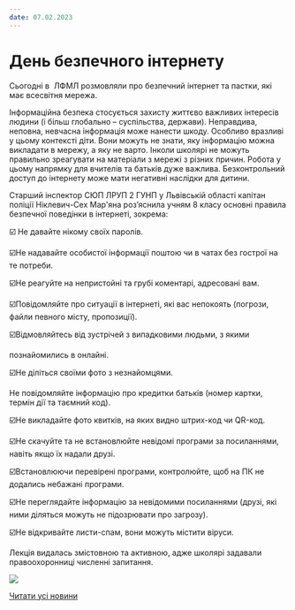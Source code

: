 ```yaml
---
date: 07.02.2023
---
```

# День безпечного інтернету

Сьогодні в  ЛФМЛ розмовляли про безпечний інтернет та пастки, які має всесвітня мережа.

Інформаційна безпека стосується захисту життєво важливих інтересів людини (і більш глобально – суспільства, держави). Неправдива, неповна, невчасна інформація може нанести шкоду. Особливо вразливі у цьому контексті діти. Вони можуть не знати, яку інформацію можна викладати в мережу, а яку не варто. Інколи школярі не можуть правильно зреагувати на матеріали з мережі з різних причин. Робота у цьому напрямку для вчителів та батьків дуже важлива. Безконтрольний доступ до інтернету може мати негативні наслідки для дитини.

Старший інспектор СЮП ЛРУП 2 ГУНП у Львівській області капітан поліції Ніклевич-Сех Мар'яна роз’яснила учням 8 класу основні правила безпечної поведінки в інтернеті, зокрема:

☑️ Не давайте нікому своїх паролів.

☑️Не надавайте особистої інформації поштою чи в чатах без гострої на те потреби.

☑️Не реагуйте на непристойні та грубі коментарі, адресовані вам.

☑️Повідомляйте про ситуації в інтернеті, які вас непокоять (погрози, файли певного місту, пропозиції).

☑️Відмовляйтесь від зустрічей з випадковими людьми, з якими

познайомились в онлайні.

☑️Не діліться своїми фото з незнайомцями.

Не повідомляйте інформацію про кредитки батьків (номер картки, термін дії та таємний код).

☑️Не викладайте фото квитків, на яких видно штрих-код чи QR-код.

☑️Не скачуйте та не встановлюйте невідомі програми за посиланнями, навіть якщо їх надали друзі.

☑️Встановлюючи перевірені програми, контролюйте, щоб на ПК не додались небажані програми.

☑️Не переглядайте інформацію за невідомими посиланнями (друзі, які ними діляться можуть не підозрювати про загрозу).

☑️Не відкривайте листи-спам, вони можуть містити віруси.

Лекція видалась змістовною та активною, адже школярі задавали правоохоронниці численні запитання.

![](/images/blog/день-безпечного-інтернету/безпечний-інтернет.png)

[Читати усі новини](/news)
